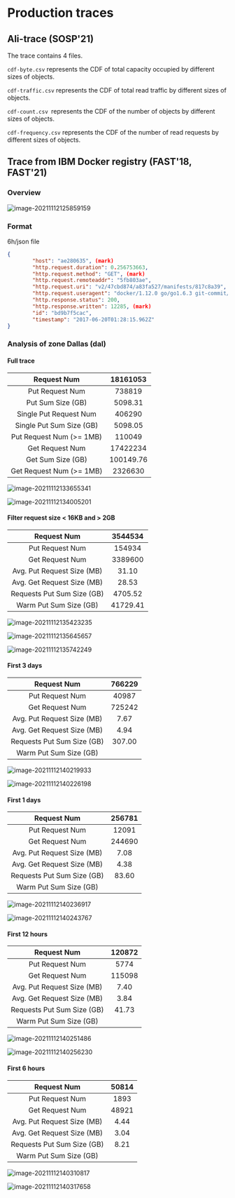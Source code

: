 # Production traces

## Ali-trace (SOSP'21)

The trace contains 4 files.

`cdf-byte.csv` represents the CDF of total capacity occupied by different sizes of objects.

`cdf-traffic.csv` represents the CDF of total read traffic by different sizes of objects.

`cdf-count.csv `represents the CDF of the number of objects by different sizes of objects.

`cdf-frequency.csv` represents the CDF of the number of read requests by different sizes of objects.

## Trace from IBM Docker registry (FAST'18, FAST'21)

### Overview

![image-20211112125859159](pics/image-20211112125859159.png)

### Format

6h/json file

```json
{
        "host": "ae280635", (mark)
        "http.request.duration": 0.256753663, 
        "http.request.method": "GET", (mark)
        "http.request.remoteaddr": "5fb803ae", 
        "http.request.uri": "v2/47cbd874/a83fa527/manifests/817c8a39", (mark)
        "http.request.useragent": "docker/1.12.0 go/go1.6.3 git-commit/535b3ac-unsupported kernel/4.4.0-45-generic os/linux arch/amd64 UpstreamClient(docker-py/1.10.6)", 
        "http.response.status": 200, 
        "http.response.written": 12285, (mark)
        "id": "bd9b7f5cac", 
        "timestamp": "2017-06-20T01:28:15.962Z"
}
```

### Analysis of zone Dallas (dal)
#### Full trace

|       Request Num        | 18161053  |
| :----------------------: | :-------: |
|     Put Request Num      |  738819   |
|    Put Sum Size (GB)     |  5098.31  |
|  Single Put Request Num  |  406290   |
| Single Put Sum Size (GB) |  5098.05  |
| Put Request Num (>= 1MB) |  110049   |
|     Get Request Num      | 17422234  |
|    Get Sum Size (GB)     | 100149.76 |
| Get Request Num (>= 1MB) |  2326630  |

![image-20211112133655341](pics/image-20211112133655341.png)

![image-20211112134005201](pics/image-20211112134005201.png)

#### Filter request size < 16KB and > 2GB

|        Request Num         | 3544534  |
| :------------------------: | :------: |
|      Put Request Num       |  154934  |
|      Get Request Num       | 3389600  |
| Avg. Put Request Size (MB) |  31.10   |
| Avg. Get Request Size (MB) |  28.53   |
| Requests Put Sum Size (GB) | 4705.52  |
|   Warm Put Sum Size (GB)   | 41729.41 |

![image-20211112135423235](pics/image-20211112135423235.png)

![image-20211112135645657](pics/image-20211112135645657.png)

![image-20211112135742249](pics/image-20211112135742249.png)

#### First 3 days

|        Request Num         | 766229 |
| :------------------------: | :----: |
|      Put Request Num       | 40987  |
|      Get Request Num       | 725242 |
| Avg. Put Request Size (MB) |  7.67  |
| Avg. Get Request Size (MB) |  4.94  |
| Requests Put Sum Size (GB) | 307.00 |
|   Warm Put Sum Size (GB)   |        |

![image-20211112140219933](pics/image-20211112140219933.png)

![image-20211112140226198](pics/image-20211112140226198.png)

#### First 1 days

|        Request Num         | 256781 |
| :------------------------: | :----: |
|      Put Request Num       | 12091  |
|      Get Request Num       | 244690 |
| Avg. Put Request Size (MB) |  7.08  |
| Avg. Get Request Size (MB) |  4.38  |
| Requests Put Sum Size (GB) | 83.60  |
|   Warm Put Sum Size (GB)   |        |

![image-20211112140236917](pics/image-20211112140236917.png)

![image-20211112140243767](pics/image-20211112140243767.png)

#### First 12 hours

|        Request Num         | 120872 |
| :------------------------: | :----: |
|      Put Request Num       |  5774  |
|      Get Request Num       | 115098 |
| Avg. Put Request Size (MB) |  7.40  |
| Avg. Get Request Size (MB) |  3.84  |
| Requests Put Sum Size (GB) | 41.73  |
|   Warm Put Sum Size (GB)   |        |

![image-20211112140251486](pics/image-20211112140251486.png)

![image-20211112140256230](pics/image-20211112140256230.png)

#### First 6 hours

|        Request Num         | 50814 |
| :------------------------: | :---: |
|      Put Request Num       | 1893  |
|      Get Request Num       | 48921 |
| Avg. Put Request Size (MB) | 4.44  |
| Avg. Get Request Size (MB) | 3.04  |
| Requests Put Sum Size (GB) | 8.21  |
|   Warm Put Sum Size (GB)   |       |

![image-20211112140310817](pics/image-20211112140310817.png)

![image-20211112140317658](pics/image-20211112140317658.png)

